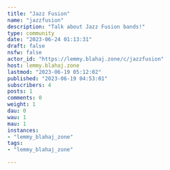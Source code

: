 ```yaml
---
title: "Jazz Fusion" 
name: "jazzfusion"
description: "Talk about Jazz Fusion bands!"
type: community
date: "2023-06-24 01:13:31"
draft: false
nsfw: false
actor_id: "https://lemmy.blahaj.zone/c/jazzfusion"
host: lemmy.blahaj.zone
lastmod: "2023-06-19 05:12:02"
published: "2023-06-19 04:53:01"
subscribers: 4
posts: 1
comments: 0
weight: 1
dau: 0
wau: 1
mau: 1
instances:
- "lemmy_blahaj_zone"
tags: 
- "lemmy_blahaj_zone"

---
```

